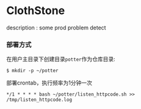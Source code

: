 ClothStone
==========

description : some prod problem detect

### 部署方式

在用户主目录下创建目录`potter`作为仓库目录: 

```
$ mkdir -p ~/potter
```

部署crontab，执行频率为1分钟一次

```
*/1 * * * * bash ~/potter/listen_httpcode.sh >> /tmp/listen_httpcode.log
```
